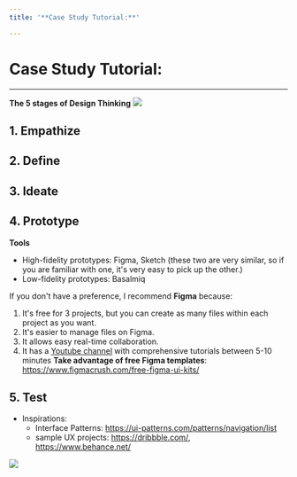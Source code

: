 ```yaml
---
title: '**Case Study Tutorial:**'

---
```


# **Case Study Tutorial:**

----
**The 5 stages of Design Thinking**
![](https://i.imgur.com/Unn0mCj.png)


**1. Empathize**
----

**2. Define**
----

**3. Ideate**
----

**4. Prototype**
----
**Tools**
* High-fidelity prototypes: Figma, Sketch (these two are very similar, so if you are familiar with one, it's very easy to pick up the other.)
* Low-fidelity prototypes: Basalmiq

If you don't have a preference, I recommend **Figma** because:
1. It's free for 3 projects, but you can create as many files within each project as you want.
2. It's easier to manage files on Figma.
3. It allows easy real-time collaboration.
4. It has a [Youtube channel](https://www.youtube.com/c/Figmadesign) with comprehensive tutorials between 5-10 minutes
**Take advantage of free Figma templates**: https://www.figmacrush.com/free-figma-ui-kits/

**5. Test**
-----


* Inspirations:
    * Interface Patterns: https://ui-patterns.com/patterns/navigation/list
    * sample UX projects: https://dribbble.com/, https://www.behance.net/ 

![](https://i.imgur.com/BsAZ8sZ.jpg)
